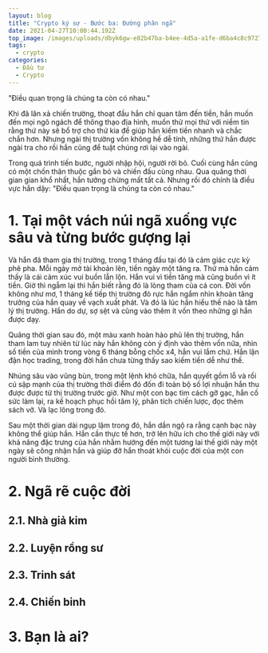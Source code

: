 ```yaml
---
layout: blog
title: "Crypto ký sự - Bước ba: Đường phân ngã"
date: 2021-04-27T10:00:44.192Z
top_image: /images/uploads/dbyk6gw-e82b47ba-b4ee-4d5a-a1fe-d6ba4c8c9727.png
tags:
  - crypto
categories:
  - Đầu tư
  - Crypto
---
```

"Điều quan trọng là chúng ta còn có nhau."

Khi đã lăn xả chiến trường, thoạt đầu hắn chỉ quan tâm đến tiền, hắn muốn đến mọi ngõ ngách để thông thạo địa hình, muốn thử mọi thứ với niềm tin rằng thứ này sẽ bổ trợ cho thứ kia để giúp hắn kiếm tiền nhanh và chắc chắn hơn. Nhưng ngài thị trường vốn không hề dễ tính, những thứ hắn được ngài tra cho rồi hắn cũng để tuật chúng rơi lại vào ngài.

Trong quá trình tiến bước, người nhập hội, người rời bỏ. Cuối cùng hắn cũng có một chốn thân thuộc gắn bó và chiến đấu cùng nhau. Qua quãng thời gian gian khổ nhất, hắn tưởng chừng mất tất cả. Nhưng rồi đó chính là điều vực hắn dậy: "Điều quan trọng là chúng ta còn có nhau."

<!-- more -->

# 1. Tại một vách núi ngã xuống vực sâu và từng bước gượng lại

 Và hắn đã tham gia thị trường, trong 1 tháng đầu tại đó là cảm giác cực kỳ phê pha. Mỗi ngày mở tài khoản lên, tiền ngày một tăng ra. Thứ mà hắn cảm thấy là cái cảm xúc vui buồn lẫn lộn. Hắn vui vì tiền tăng mà cũng buồn vì ít tiền. Giờ thì ngẫm lại thì hắn biết rằng đó là lòng tham của cá con. Đời vốn không như mơ, 1 tháng kế tiếp thị trường đỏ rực hắn ngắm nhìn khoản tăng trưởng của hắn quay về vạch xuất phát. Và đó là lúc hắn hiểu thế nào là tâm lý thị trường. Hắn do dự, sợ sệt và cũng vào thêm ít vốn theo những gì hắn được dạy.

  Quãng thời gian sau đó, một màu xanh hoàn hảo phủ lên thị trường, hắn tham lam tuy nhiên từ lúc này hắn không còn ý định vào thêm vốn nữa, nhìn số tiền của mình trong vòng 6 tháng bỗng chốc x4, hắn vui lắm chứ. Hắn lận đận học trading, trong đời hắn chưa từng thấy sao kiếm tiền dễ như thế.

  Nhúng sâu vào vũng bùn, trong một lệnh khó chữa, hắn quyết gồm lỗ và rồi cú sập mạnh của thị trường thời điểm đó đốn đi toàn bộ số lợi nhuận hắn thu được được từ thị trường trước giờ. Như một con bạc tìm cách gỡ gạc, hắn cố sức làm lại, ra kế hoạch phục hồi tâm lý, phân tích chiến lược, đọc thêm sách vở. Và lạc lõng trong đó.

  Sau một thời gian dài ngụp lặm trong đó, hắn dần ngộ ra rằng canh bạc này không thể giúp hắn. Hắn cần thực tế hơn, trở lên hữu ích cho thế giới này với khả năng đặc trưng của hắn nhằm hướng đến một tương lai thế giới này một ngày sẽ công nhận hắn và giúp đỡ hắn thoát khỏi cuộc đời của một con người bình thường.

# 2. Ngã rẽ cuộc đời

## 2.1. Nhà giả kim

## 2.2. Luyện rồng sư

## 2.3. Trinh sát

## 2.4. Chiến binh

# 3. Bạn là ai?